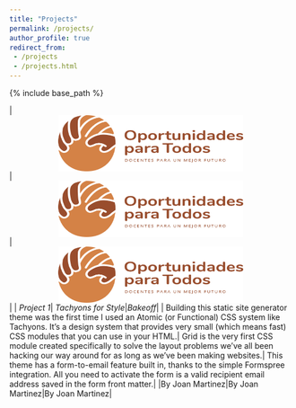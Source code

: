 ```yaml
---
title: "Projects"
permalink: /projects/
author_profile: true
redirect_from:
 - /projects
 - /projects.html
---
```


  {% include base_path %}

|<img style = "display:block; margin-left:auto; margin-right:auto" src="/images/project1.png" width="330" height="100">| <img style = "display:block; margin-left:auto; margin-right:auto" src="/images/project1.png" width="330" height="100">| <img style = "display:block; margin-left:auto; margin-right:auto" src="/images/project1.png" width="330" height="100">|
| *Project 1*| *Tachyons for Style*|*Bakeoff*|
| Building this static site generator theme was the first time I used an Atomic (or Functional) CSS system like Tachyons. It’s a design system that provides very small (which means fast) CSS modules that you can use in your HTML.| Grid is the very first CSS module created specifically to solve the layout problems we’ve all been hacking our way around for as long as we’ve been making websites.| This theme has a form-to-email feature built in, thanks to the simple Formspree integration. All you need to activate the form is a valid recipient email address saved in the form front matter.|
|By Joan Martinez|By Joan Martinez|By Joan Martinez|
